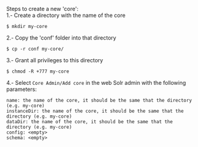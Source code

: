 Steps to create a new 'core':  
1.- Create a directory with the name of the core 

    $ mkdir my-core  

2.- Copy the 'conf' folder into that directory 

    $ cp -r conf my-core/  

3.- Grant all privileges to this directory 

    $ chmod -R +777 my-core  

4.- Select `Core Admin/Add core` in the web Solr admin with the following parameters:  
    
    name: the name of the core, it should be the same that the directory (e.g. my-core)
    instanceDir: the name of the core, it should be the same that the directory (e.g. my-core)
    dataDir: the name of the core, it should be the same that the directory (e.g. my-core)
    config: <empty>
    schema: <empty>
